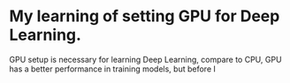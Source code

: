# My learning of setting GPU for Deep Learning.

GPU setup is necessary for learning Deep Learning, compare to CPU, GPU has a better performance in training models, but before I
